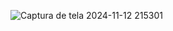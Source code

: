 ![Captura de tela 2024-11-12 215301](https://github.com/user-attachments/assets/60e51247-22d8-4eda-84c7-95cadf6cf33f)
